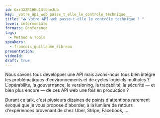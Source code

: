 ```yaml
---
id: Gxr3XZR1HEu14tbneJLb
key: _votre_api_web_passe_t_elle_le_controle_technique___
title: "⛳️ Votre API web passe-t-elle le contrôle technique ? "
level: intermediate
formats: Conference 
tags:
  - Method & Tools
speakers:
  - francois_guillaume_ribreau
presentation:
videoId:
draft: true
---
```

Nous savons tous développer une API mais avons-nous tous bien intégré les problématiques d'environnements et de cycles logiciels multiples ? L'opérabilité, la gouvernance, le versioning, la traçabilité, la sécurité — et bien plus encore — de ces API web une fois en production ?

Durant ce talk, c'est plusieurs dizaines de points d'attentions rarement évoqué que je vous propose d'aborder, à la lumière de retours d'expériences provenant de chez Uber, Stripe, Facebook, ...
